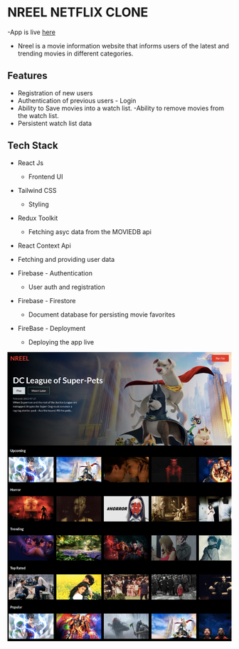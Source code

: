 # NREEL NETFLIX CLONE

-App is live [here](https://n-reel.web.app/)

- Nreel is a movie information website that informs users of the latest and trending movies in different categories.

## Features

- Registration of new users
- Authentication of previous users - Login
- Ability to Save movies into a watch list.
  -Ability to remove movies from the watch list.
- Persistent watch list data

## Tech Stack

- React Js
  - Frontend UI
- Tailwind CSS
  - Styling
- Redux Toolkit

  - Fetching asyc data from the MOVIEDB api

- React Context Api
- Fetching and providing user data
- Firebase - Authentication
  - User auth and registration
- Firebase - Firestore
  - Document database for persisting movie favorites
- FireBase - Deployment
  - Deploying the app live

<img src="./src/assets/nreel.png">
